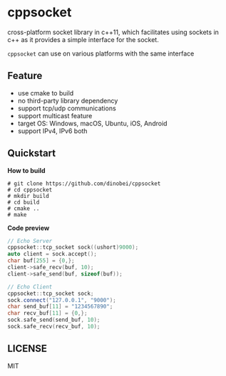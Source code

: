 # cppsocket

cross-platform socket library in c++11, which facilitates using sockets in c++ as it provides a simple interface for the socket.

`cppsocket` can use on various platforms with the same interface

## Feature

- use cmake to build
- no third-party library dependency
- support tcp/udp communications
- support multicast feature
- target OS: Windows, macOS, Ubuntu, iOS, Android
- support IPv4, IPv6 both

## Quickstart

**How to build**

```
# git clone https://github.com/dinobei/cppsocket
# cd cppsocket
# mkdir build
# cd build
# cmake ..
# make
```

**Code preview**

```c++
// Echo Server
cppsocket::tcp_socket sock((ushort)9000);
auto client = sock.accept();
char buf[255] = {0,};
client->safe_recv(buf, 10);
client->safe_send(buf, sizeof(buf));

// Echo Client
cppsocket::tcp_socket sock;
sock.connect("127.0.0.1", "9000");
char send_buf[11] = "1234567890";
char recv_buf[11] = {0,};
sock.safe_send(send_buf, 10);
sock.safe_recv(recv_buf, 10);
```

## LICENSE

MIT

